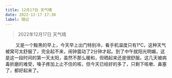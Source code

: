 ```yaml
---
title: 12月17日 天气晴
date: 2022-12-17 17:30
label: 随记
---
```


> 2022年12月17日 天气晴

&emsp;&emsp; 又是一个黢黑的早上，今天早上出门特别冷，看手机温度只有1℃，这种天气被窝可太舒服了，完全起不来，闹钟震动了2分钟才起。到了中午就阳光明媚，这是这一段时间的第一天太阳，虽然不那么暖和，但晒起来还是很舒服。这几天被病毒折磨的难受，嗓子疼加上止不住的咳，但今天已经好的多了，只剩下咳嗽、鼻塞了，都好起来了。
